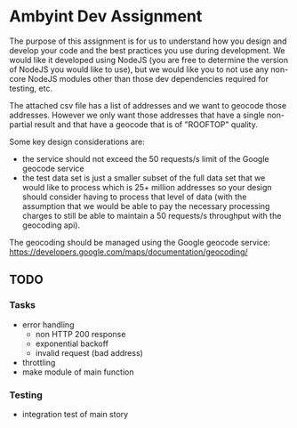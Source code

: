 # Ambyint Dev Assignment

The purpose of this assignment is for us to understand how you design and develop your code and the best practices you use during development. We would like it developed using NodeJS (you are free to determine the version of NodeJS you would like to use), but we would like you to not use any non-core NodeJS modules other than those dev dependencies required for testing, etc.
 
The attached csv file has a list of addresses and we want to geocode those addresses. However we only want those addresses that have a single non-partial result and that have a geocode that is of "ROOFTOP" quality.
 
Some key design considerations are:
- the service should not exceed the 50 requests/s limit of the Google geocode service
- the test data set is just a smaller subset of the full data set that we would like to process which is 25+ million addresses so your design should consider having to process that level of data (with the assumption that we would be able to pay the necessary processing charges to still be able to maintain a 50 requests/s throughput with the geocoding api).
 
The geocoding should be managed using the Google geocode service:
https://developers.google.com/maps/documentation/geocoding/

## TODO

### Tasks
- error handling
  - non HTTP 200 response
  - exponential backoff
  - invalid request (bad address)
- throttling
- make module of main function

### Testing
- integration test of main story
